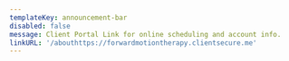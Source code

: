```yaml
---
templateKey: announcement-bar
disabled: false
message: Client Portal Link for online scheduling and account info.
linkURL: '/abouthttps://forwardmotiontherapy.clientsecure.me'
---
```


